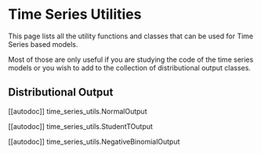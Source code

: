 <!--Copyright 2023 The HuggingFace Team. All rights reserved.

Licensed under the Apache License, Version 2.0 (the "License"); you may not use this file except in compliance with
the License. You may obtain a copy of the License at

http://www.apache.org/licenses/LICENSE-2.0

Unless required by applicable law or agreed to in writing, software distributed under the License is distributed on
an "AS IS" BASIS, WITHOUT WARRANTIES OR CONDITIONS OF ANY KIND, either express or implied. See the License for the
specific language governing permissions and limitations under the License.

⚠️ Note that this file is in Markdown but contain specific syntax for our doc-builder (similar to MDX) that may not be
rendered properly in your Markdown viewer.

-->

# Time Series Utilities

This page lists all the utility functions and classes that can be used for Time Series based models.

Most of those are only useful if you are studying the code of the time series models or you wish to add to the collection of distributional output classes.

## Distributional Output

[[autodoc]] time_series_utils.NormalOutput

[[autodoc]] time_series_utils.StudentTOutput

[[autodoc]] time_series_utils.NegativeBinomialOutput
